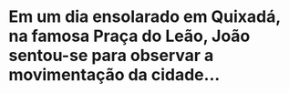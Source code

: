 # Em um dia ensolarado em Quixadá, na famosa Praça do Leão, João sentou-se para observar a movimentação da cidade...
